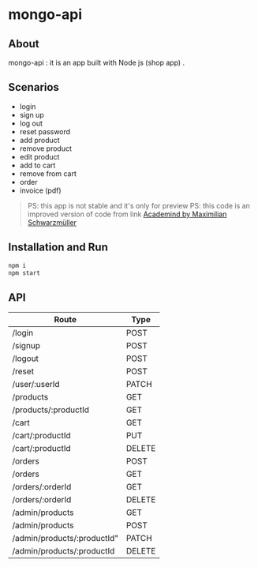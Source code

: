 # mongo-api

## About
mongo-api : it is an app built with Node js (shop app) .

## Scenarios 

- login
- sign up
- log out
- reset password 
- add product
- remove product
- edit product
- add to cart
- remove from cart
- order
- invoice (pdf)
 
 
> PS: this app is not stable and it's only for  preview
> PS: this code is an improved version of code from link  [Academind by Maximilian Schwarzmüller](https://www.udemy.com/course/nodejs-the-complete-guide/)
 
## Installation and Run

```sh
npm i
npm start
```
 
## API

| Route | Type |
| ------ | ------ |
| /login |  POST |
| /signup | POST |
| /logout | POST |
| /reset | POST |
| /user/:userId | PATCH |
| /products |  GET |
| /products/:productId | GET |
| /cart | GET |
| /cart/:productId | PUT |
| /cart/:productId | DELETE |
| /orders |  POST |
| /orders | GET |
| /orders/:orderId | GET |
| /orders/:orderId | DELETE |
| /admin/products | GET |
| /admin/products |  POST |
| /admin/products/:productId" | PATCH |
| /admin/products/:productId | DELETE |
 
 
